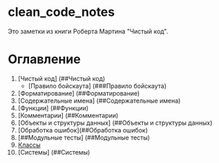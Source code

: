 # clean_code_notes
Это заметки из книги Роберта Мартина "Чистый код".

# Оглавление
1. [Чистый код] (##Чистый код)
     - [Правило бойскаута] (###Правило бойскаута)
2. [Форматирование] (##Форматирование)
3. [Содержательные имена] (##Содержательные имена)
4. [Функции] (##Функции)
5. [Комментарии] (##Комментарии)
6. [Объекты и структуры данных] (##Объекты и структуры данных)
7. [Обработка ошибок](##Обработка ошибок)
8. [##Модульные тесты] (##Модульные тесты)
9. [Классы](##Классы)
10. [Системы] (##Системы)
